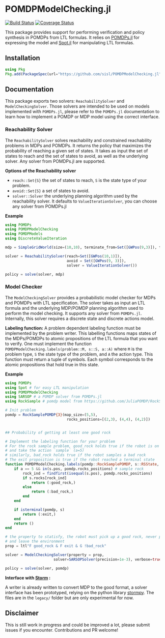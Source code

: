 # POMDPModelChecking.jl

[![Build Status](https://travis-ci.org/sisl/POMDPModelChecking.jl.svg?branch=master)](https://travis-ci.org/sisl/POMDPModelChecking.jl) [![Coverage Status](https://coveralls.io/repos/sisl/POMDPModelChecking.jl/badge.svg?branch=master&service=github)](https://coveralls.io/github/sisl/POMDPModelChecking.jl?branch=master)

This package provides support for performing verification and policy synthesis in POMDPs from LTL formulas. It relies on [POMDPs.jl](https://github.com/JuliaPOMDP/POMDPs.jl) for expressing the model and [Spot.jl](https://github.com/sisl/Spot.jl) for manipulating LTL formulas. 


## Installation 

```julia
using Pkg
Pkg.add(PackageSpec(url="https://github.com/sisl/POMDPModelChecking.jl"))
```

## Documentation 

This package exports two solvers: `ReachabilitySolver` and `ModelCheckingSolver`. Those solvers are intended to be used on models implemented with `POMDPs.jl`, please refer to the `POMDPs.jl` documentation to learn how to implement a POMDP or MDP model using the correct interface.

### Reachability Solver 

The `ReachabilitySolver`  solves reachability and constrained reachability problems in MDPs and POMDPs. It returns the policy that maximizes the probability of reaching a given set of states. It takes as input the set of states to reach and the set of states to avoid, as well as the underlying solver. Any solver from POMDPs.jl are supported.

**Options of the Reachability solver**

- `reach::Set{S}` the set of states to reach, `S` is the state type of your problem.
- `avoid::Set{S}` a set of states to avoid.
- `solver::Solver` the underlying planning algorithm used by the reachability solver. It defaults to `ValueIterationSolver`, you can choose any solver from POMDPs.jl

**Example**

```julia
using POMDPs
using POMDPModelChecking
using POMDPModels
using DiscreteValueIteration

mdp = SimpleGridWorld(size=(10,10), terminate_from=Set([GWPos(9,3)]), tprob=0.7)

solver = ReachabilitySolver(reach=Set([GWPos(10,1)]),
                            avoid = Set([GWPos(9, 3)]), 
                            solver = ValueIterationSolver())

policy = solve(solver, mdp)
```

### Model Checker

The `ModelCheckingSolver` provides a probabilistic model checker for MDPs and POMDPs with LTL specification. The solver takes as input an LTL formula and the underlying MDP/POMDP planning algorithm used to perform the model checking. It supports any solver from `POMDPs.jl`. Internally, this solver requires a discrete state and discrete actions model.

**Labeling function:** A problem dependent labeling function must be implemented by the problem writer. This labelling functions maps states of the MDPs/POMDPs to atomic propositions of the LTL formula that you want to verify. One must implement the function `POMDPModelChecking.labels(problem::M, s::S, a::A)` where `M` is the problem type, `S` the state type of the problem, and `A` the action type. This function must return a tuple of symbols. Each symbol corresponds to the atomic propositions that hold true in this state.

**Example**

```julia
using POMDPs
using Spot # for easy LTL manipulation
using POMDPModelChecking
using SARSOP # a POMDP solver from POMDPs.jl
using RockSample # pomdp model from https://github.com/JuliaPOMDP/RockSample.jl

# Init problem
pomdp = RockSamplePOMDP{3}(map_size=(5,5),
                            rocks_positions=[(2,3), (4,4), (4,2)])


## Probability of getting at least one good rock 

# Implement the labeling function for your problem
# For the rock sample problem, good_rock holds true if the robot is on a good rock location 
# and take the action `sample` (a=5)
# similarly, bad_rock holds true if the robot samples a bad rock
# The exit proposition is true if the robot reached a terminal state
function POMDPModelChecking.labels(pomdp::RockSamplePOMDP, s::RSState, a::Int64)
    if a == 5 && in(s.pos, pomdp.rocks_positions) # sample rock
        rock_ind = findfirst(isequal(s.pos), pomdp.rocks_positions)
        if s.rocks[rock_ind]
            return (:good_rock,)
        else 
            return (:bad_rock,)
        end
    end

    if isterminal(pomdp, s)
        return (:exit,)
    end
    return ()
end

# the property to statisfy, the robot must pick up a good rock, never pick up a bad rock, 
# and leave the environment
prop = ltl"F good_rock & F exit & G !bad_rock"

solver = ModelCheckingSolver(property = prop, 
                      solver=SARSOPSolver(precision=1e-3), verbose=true)

policy = solve(solver, pomdp)
```


**Interface with [Storm](http://www.stormchecker.org/) :**

A writer is already written to convert MDP to the good format, a solver interface has been prototyped, relying on the python library  [stormpy](https://moves-rwth.github.io/stormpy/). The files are in the `legacy/` folder but are only experimental for now.

## Disclaimer

This is still work in progress and could be improved a lot, please submit issues if you encounter. Contributions and PR welcome!
